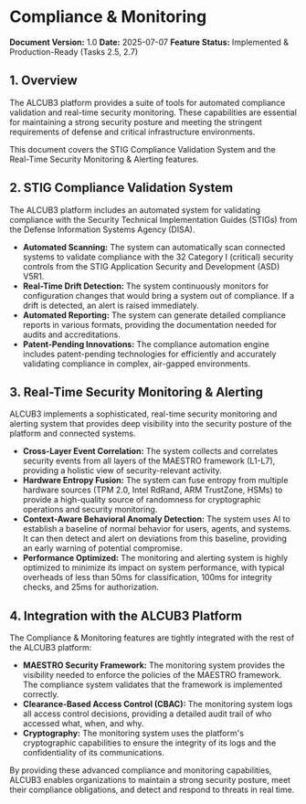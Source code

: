 # Compliance & Monitoring

**Document Version:** 1.0
**Date:** 2025-07-07
**Feature Status:** Implemented & Production-Ready (Tasks 2.5, 2.7)

## 1. Overview

The ALCUB3 platform provides a suite of tools for automated compliance validation and real-time security monitoring. These capabilities are essential for maintaining a strong security posture and meeting the stringent requirements of defense and critical infrastructure environments.

This document covers the STIG Compliance Validation System and the Real-Time Security Monitoring & Alerting features.

## 2. STIG Compliance Validation System

The ALCUB3 platform includes an automated system for validating compliance with the Security Technical Implementation Guides (STIGs) from the Defense Information Systems Agency (DISA).

*   **Automated Scanning:** The system can automatically scan connected systems to validate compliance with the 32 Category I (critical) security controls from the STIG Application Security and Development (ASD) V5R1.
*   **Real-Time Drift Detection:** The system continuously monitors for configuration changes that would bring a system out of compliance. If a drift is detected, an alert is raised immediately.
*   **Automated Reporting:** The system can generate detailed compliance reports in various formats, providing the documentation needed for audits and accreditations.
*   **Patent-Pending Innovations:** The compliance automation engine includes patent-pending technologies for efficiently and accurately validating compliance in complex, air-gapped environments.

## 3. Real-Time Security Monitoring & Alerting

ALCUB3 implements a sophisticated, real-time security monitoring and alerting system that provides deep visibility into the security posture of the platform and connected systems.

*   **Cross-Layer Event Correlation:** The system collects and correlates security events from all layers of the MAESTRO framework (L1-L7), providing a holistic view of security-relevant activity.
*   **Hardware Entropy Fusion:** The system can fuse entropy from multiple hardware sources (TPM 2.0, Intel RdRand, ARM TrustZone, HSMs) to provide a high-quality source of randomness for cryptographic operations and security monitoring.
*   **Context-Aware Behavioral Anomaly Detection:** The system uses AI to establish a baseline of normal behavior for users, agents, and systems. It can then detect and alert on deviations from this baseline, providing an early warning of potential compromise.
*   **Performance Optimized:** The monitoring and alerting system is highly optimized to minimize its impact on system performance, with typical overheads of less than 50ms for classification, 100ms for integrity checks, and 25ms for authorization.

## 4. Integration with the ALCUB3 Platform

The Compliance & Monitoring features are tightly integrated with the rest of the ALCUB3 platform:

*   **MAESTRO Security Framework:** The monitoring system provides the visibility needed to enforce the policies of the MAESTRO framework. The compliance system validates that the framework is implemented correctly.
*   **Clearance-Based Access Control (CBAC):** The monitoring system logs all access control decisions, providing a detailed audit trail of who accessed what, when, and why.
*   **Cryptography:** The monitoring system uses the platform's cryptographic capabilities to ensure the integrity of its logs and the confidentiality of its communications.

By providing these advanced compliance and monitoring capabilities, ALCUB3 enables organizations to maintain a strong security posture, meet their compliance obligations, and detect and respond to threats in real time.
